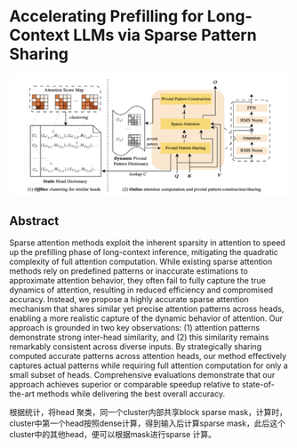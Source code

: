 # Accelerating Prefilling for Long-Context LLMs via Sparse Pattern Sharing

<p align="center">
<img src="fig3.png" width="600" title="blank">
</p>

## Abstract

Sparse attention methods exploit the inherent sparsity in attention to speed
up the prefilling phase of long-context inference, mitigating the quadratic
complexity of full attention computation. While existing sparse attention
methods rely on predefined patterns or inaccurate estimations to approximate
attention behavior, they often fail to fully capture the true dynamics of
attention, resulting in reduced efficiency and compromised accuracy. Instead,
we propose a highly accurate sparse attention mechanism that shares similar yet
precise attention patterns across heads, enabling a more realistic capture of
the dynamic behavior of attention. Our approach is grounded in two key
observations: (1) attention patterns demonstrate strong inter-head similarity,
and (2) this similarity remains remarkably consistent across diverse inputs. By
strategically sharing computed accurate patterns across attention heads, our
method effectively captures actual patterns while requiring full attention
computation for only a small subset of heads. Comprehensive evaluations
demonstrate that our approach achieves superior or comparable speedup relative
to state-of-the-art methods while delivering the best overall accuracy.

根据统计，将head 聚类，同一个cluster内部共享block sparse mask，计算时，cluster中第一个head按照dense计算，得到输入后计算sparse mask，此后这个cluster中的其他head，便可以根据mask进行sparse 计算。